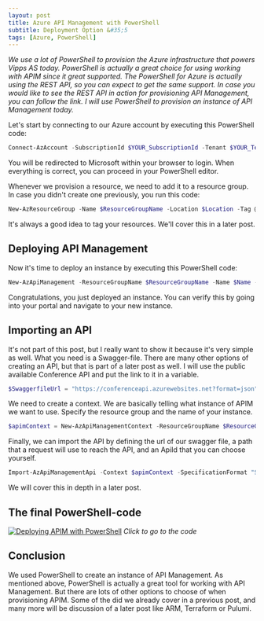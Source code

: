 ```yaml
---
layout: post
title: Azure API Management with PowerShell
subtitle: Deployment Option &#35;5
tags: [Azure, PowerShell]
---
```


*We use a lot of PowerShell to provision the Azure infrastructure that powers Vipps AS today. PowerShell is actually a great choice for using working with APIM since it great supported. The PowerShell for Azure is actually using the REST API, so you can expect to get the same support. In case you would like to see the REST API in action for provisioning API Management, you can follow the link. I will use PowerShell to provision an instance of API Management today.*

Let's start by connecting to our Azure account by executing this PowerShell code:

```powershell
Connect-AzAccount -SubscriptionId $YOUR_SubscriptionId -Tenant $YOUR_TenantId
```

You will be redirected to Microsoft within your browser to login. When everything is correct, you can proceed in your PowerShell editor.

Whenever we provision a resource, we need to add it to a resource group. In case you didn't create one previously, you run this code:

```powershell
New-AzResourceGroup -Name $ResourceGroupName -Location $Location -Tag @{Owner=$LoggedInUser}
```
It's always a good idea to tag your resources. We'll cover this in a later post.

## Deploying API Management

Now it's time to deploy an instance by executing this PowerShell code:

```powershell
New-AzApiManagement -ResourceGroupName $ResourceGroupName -Name $Name -Sku "Consumption" -Location $Location -Organization "YOUR_Organization" -AdminEmail $LoggedInUser
```
Congratulations, you just deployed an instance. You can verify this by going into your portal and navigate to your new instance.

## Importing an API

It's not part of this post, but I really want to show it because it's very simple as well. What you need is a Swagger-file. There are many other options of creating an API, but that is part of a later post as well. I will use the public available Conference API and put the link to it in a variable.

```powershell
$SwaggerfileUrl = "https://conferenceapi.azurewebsites.net?format=json"
```

We need to create a context. We are basically telling what instance of APIM we want to use. Specify the resource group and the name of your instance.

```powershell
$apimContext = New-AzApiManagementContext -ResourceGroupName $ResourceGroupName -ServiceName $Name
```

Finally, we can import the API by defining the url of our swagger file, a path that a request will use to reach the API, and an ApiId that you can choose yourself.

```powershell
Import-AzApiManagementApi -Context $apimContext -SpecificationFormat "Swagger" -SpecificationUrl $SwaggerfileUrl -Path $Path -ApiId $ApiId
```

We will cover this in depth in a later post.

## The final PowerShell-code

[![Deploying APIM with PowerShell](https://media-exp1.licdn.com/dms/image/C4E12AQFBqwOQVOjmnA/article-inline_image-shrink_1500_2232/0?e=1591833600&v=beta&t=izc42z6W1dNY4_pbBphUtb8fcMlyf2Irpwg22pH-Vpc)](https://gist.github.com/svenmalvik/97f5b86651b3db8e23223b5926d5e746)
*Click to go to the code*

## Conclusion
We used PowerShell to create an instance of API Management. As mentioned above, PowerShell is actually a great tool for working with API Management. But there are lots of other options to choose of when provisioning APIM. Some of the did we already cover in a previous post, and many more will be discussion of a later post like ARM, Terraform or Pulumi.
